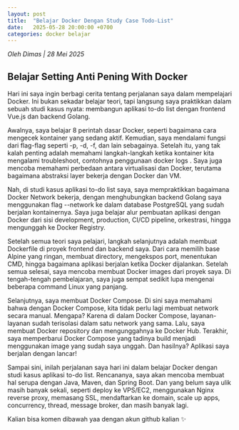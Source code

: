 ```yaml
---
layout: post
title:  "Belajar Docker Dengan Study Case Todo-List"
date:   2025-05-28 20:00:00 +0700
categories: docker belajar
---
```


_Oleh Dimas | 28 Mei 2025_

## Belajar Setting Anti Pening With Docker 

Hari ini saya ingin berbagi cerita tentang perjalanan saya dalam mempelajari Docker. Ini bukan sekadar belajar teori, tapi langsung saya praktikkan dalam sebuah studi kasus nyata: membangun aplikasi to-do list dengan frontend Vue.js dan backend Golang.

Awalnya, saya belajar 8 perintah dasar Docker, seperti bagaimana cara mengecek kontainer yang sedang aktif. Kemudian, saya mendalami fungsi dari flag-flag seperti -p, -d, -f, dan lain sebagainya. Setelah itu, yang tak kalah penting adalah memahami langkah-langkah ketika kontainer kita mengalami troubleshoot, contohnya penggunaan docker logs <id-container>. Saya juga mencoba memahami perbedaan antara virtualisasi dan Docker, terutama bagaimana abstraksi layer bekerja dengan Docker dan VM.

Nah, di studi kasus aplikasi to-do list saya, saya mempraktikkan bagaimana Docker Network bekerja, dengan menghubungkan backend Golang saya menggunakan flag --network ke dalam database PostgreSQL yang sudah berjalan kontainernya. Saya juga belajar alur pembuatan aplikasi dengan Docker dari sisi development, production, CI/CD pipeline, orkestrasi, hingga mengunggah ke Docker Registry.

Setelah semua teori saya pelajari, langkah selanjutnya adalah membuat Dockerfile di proyek frontend dan backend saya. Dari cara memilih base Alpine yang ringan, membuat directory, mengekspos port, menentukan CMD, hingga bagaimana aplikasi berjalan ketika Docker dijalankan. Setelah semua selesai, saya mencoba membuat Docker images dari proyek saya. Di tengah-tengah pembelajaran, saya juga sempat sedikit lupa mengenai beberapa command Linux yang panjang.

Selanjutnya, saya membuat Docker Compose. Di sini saya memahami bahwa dengan Docker Compose, kita tidak perlu lagi membuat network secara manual. Mengapa? Karena di dalam Docker Compose, layanan-layanan sudah terisolasi dalam satu network yang sama. Lalu, saya membuat Docker repository dan mengunggahnya ke Docker Hub. Terakhir, saya memperbarui Docker Compose yang tadinya build menjadi menggunakan image yang sudah saya unggah. Dan hasilnya? Aplikasi saya berjalan dengan lancar!

Sampai sini, inilah perjalanan saya hari ini dalam belajar Docker dengan studi kasus aplikasi to-do list. Rencananya, saya akan mencoba membuat hal serupa dengan Java, Maven, dan Spring Boot. Dan yang belum saya ulik masih banyak sekali, seperti deploy ke VPS/EC2, menggunakan Nginx reverse proxy, memasang SSL, mendaftarkan ke domain, scale up apps, concurrency, thread, message broker, dan masih banyak lagi.

Kalian bisa komen dibawah yaa dengan akun github kalian ✨
